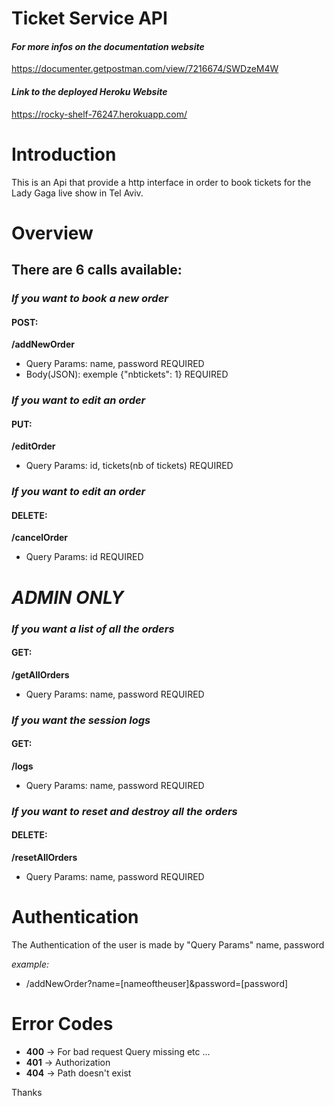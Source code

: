 # Ticket Service API

#### _For more infos on the documentation website_

https://documenter.getpostman.com/view/7216674/SWDzeM4W

#### _Link to the deployed Heroku Website_

https://rocky-shelf-76247.herokuapp.com/

# Introduction

This is an Api that provide a http interface in order to book tickets for the Lady Gaga live show in Tel Aviv.

# Overview

## There are 6 calls available:

### _If you want to book a new order_

#### POST:

**/addNewOrder**

- Query Params: name, password REQUIRED
- Body(JSON): exemple {"nbtickets": 1} REQUIRED

### _If you want to edit an order_

#### PUT:

**/editOrder**

- Query Params: id, tickets(nb of tickets) REQUIRED

### _If you want to edit an order_

#### DELETE:

**/cancelOrder**

- Query Params: id REQUIRED

# **_ADMIN ONLY_**

### _If you want a list of all the orders_

#### GET:

**/getAllOrders**

- Query Params: name, password REQUIRED

### _If you want the session logs_

#### GET:

**/logs**

- Query Params: name, password REQUIRED

### _If you want to reset and destroy all the orders_

#### DELETE:

**/resetAllOrders**

- Query Params: name, password REQUIRED

# Authentication

The Authentication of the user is made by "Query Params" name, password

_example:_

- /addNewOrder?name=[nameoftheuser]&password=[password]

# Error Codes

- **400** -> For bad request Query missing etc ...
- **401** -> Authorization
- **404** -> Path doesn't exist

Thanks
